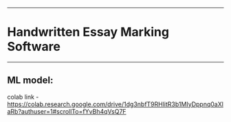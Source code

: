___
# Handwritten Essay Marking Software
___

## 	ML model:

colab link - https://colab.research.google.com/drive/1dg3nbfT9RHlitR3b1MIyDppnq0aXlaRb?authuser=1#scrollTo=fYvBh4qVsQ7F

